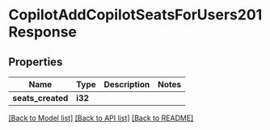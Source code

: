 # CopilotAddCopilotSeatsForUsers201Response

## Properties

Name | Type | Description | Notes
------------ | ------------- | ------------- | -------------
**seats_created** | **i32** |  | 

[[Back to Model list]](../README.md#documentation-for-models) [[Back to API list]](../README.md#documentation-for-api-endpoints) [[Back to README]](../README.md)


